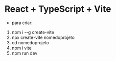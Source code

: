 # React + TypeScript + Vite

- para criar:
1. npm i --g create-vite
2. npx create-vite nomedoprojeto
3. cd nomedoprojeto
4. npm i vite
5. npm run dev